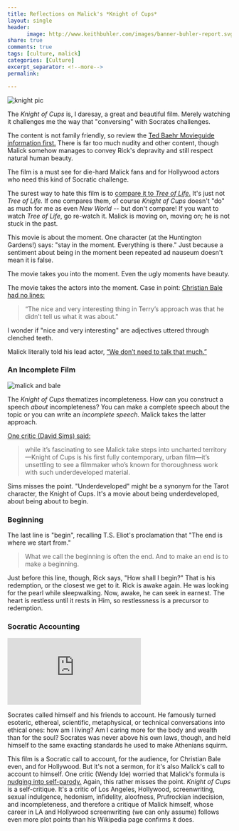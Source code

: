 ```yaml
---
title: Reflections on Malick's *Knight of Cups*
layout: single
header:
      image: http://www.keithbuhler.com/images/banner-buhler-report.svg
share: true
comments: true
tags: [culture, malick]
categories: [Culture]
excerpt_separator: <!--more-->
permalink: 

---
```


![knight pic](http://nofilmschool.com/sites/default/files/styles/article_superwide/public/knight_of_cups_underwater_dog.png?itok=H4ZoJ4Sr)

The *Knight of Cups* is, I daresay, a great and beautiful film. Merely watching it challenges me the way that "conversing" with Socrates challenges. 

The content is not family friendly, so review the [Ted Baehr Movieguide information first.](https://www.movieguide.org/reviews/knight-of-cups.html) There is far too much nudity and other content, though Malick somehow manages to convey Rick's depravity and still respect natural human beauty. 

The film is a must see for die-hard Malick fans and for Hollywood actors who need this kind of Socratic challenge. 

The surest way to hate this film is to [compare it to *Tree of Life*.](https://www.theatlantic.com/entertainment/archive/2016/03/knight-of-cups-malick-review/472050/) It's just not *Tree of Life.* If one compares them, of course *Knight of Cups* doesn't "do" as much for me as even *New World* -- but don't compare! If you want to watch *Tree of Life*, go re-watch it. Malick is moving on, moving on; he is not stuck in the past. 

<!--more-->

This movie is about the moment. One character (at the Huntington Gardens!) says: "stay in the moment. Everything is there." Just because a sentiment about being in the moment been repeated ad nauseum doesn't mean it is false.


The movie takes you into the moment. Even the ugly moments have beauty. 

The movie takes the actors into the moment. Case in point: [Christian Bale had no lines:](http://www.indiewire.com/2015/02/berlin-christian-bale-and-natalie-portman-on-making-knight-of-cups-with-terrence-malick-65313/)

>“The nice and very interesting thing in Terry’s approach was that he didn’t tell us what it was about."

I wonder if "nice and very interesting" are adjectives uttered through clenched teeth. 


Malick literally told his lead actor, [“We don’t need to talk that much.”](http://www.denofgeek.com/us/movies/knight-of-cups/252993/knight-of-cups-review)



### An Incomplete Film

![malick and bale](http://cdn1us.denofgeek.com/sites/denofgeekus/files/styles/article_width/public/2016/02/knight_of_cups_terrence_malick.jpg?itok=m0xt52D6)

The *Knight of Cups* thematizes incompleteness. How can you construct a speech *about* incompleteness? You can make a complete speech about the topic or you can write an *incomplete speech.* Malick takes the latter approach.

[One critic (David Sims) said:](https://www.theatlantic.com/entertainment/archive/2016/03/knight-of-cups-malick-review/472050/) 

>while it’s fascinating to see Malick take steps into uncharted territory—Knight of Cups is his first fully contemporary, urban film—it’s unsettling to see a filmmaker who’s known for thoroughness work with such underdeveloped material. 

Sims misses the point. "Underdeveloped" might be a synonym for the Tarot character, the Knight of Cups. It's a movie about being underdeveloped, about being about to begin. 


### Beginning

The last line is "begin", recalling T.S. Eliot's proclamation that "The end is where we start from."

>What we call the beginning is often the end. And to make an end is to make a beginning. 

Just before this line, though, Rick says, "How shall I begin?" That is his redemption, or the closest we get to it. Rick is awake again. He was looking for the pearl while sleepwalking. Now, awake, he can seek in earnest. The heart is restless until it rests in Him, so restlessness is a precursor to redemption. 


### Socratic Accounting

![portman and bale](http://www.natalieportman.com/gallery2/main.php?g2_view=core.DownloadItem&g2_itemId=245143)

Socrates called himself and his friends to account. He famously turned esoteric, ethereal, scientific, metaphysical, or technical conversations into ethical ones: how am I living? Am I caring more for the body and wealth than for the soul? Socrates was never above his own laws, though, and held himself to the same exacting standards he used to make Athenians squirm.

This film is a Socratic call to account, for the audience, for Christian Bale even, and for Hollywood. But it's not a sermon, for it's also Malick's call to account to himself. One critic (Wendy Ide) worried that Malick's formula is [nudging into self-parody.](https://www.theguardian.com/film/2016/may/08/knight-of-cups-review-terrence-malick-christian-bale) Again, this rather misses the point. *Knight of Cups* is a self-critique. It's a critic of Los Angeles, Hollywood, screenwriting, sexual indulgence, hedonism, infidelity, aloofness, Prufrockian indecision, and incompleteness, and therefore a critique of Malick himself, whose career in LA and Hollywood screenwriting (we can only assume) follows even more plot points than his Wikipedia page confirms it does. 